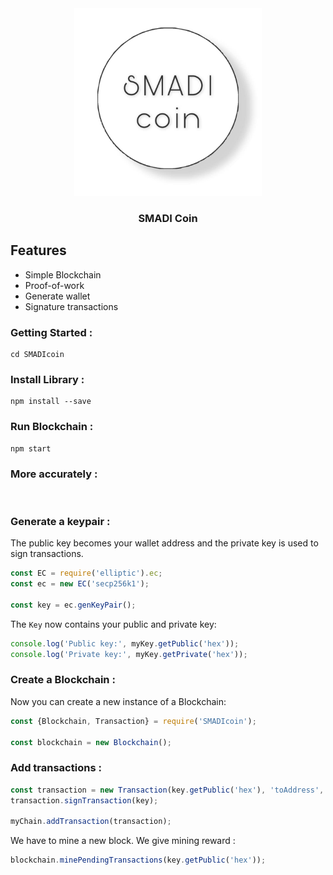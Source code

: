 <div align="center">
<a href="https://github.com/hasanahmadl/Cryptocurrency/edit/master" rel="SMADI coin">
<img width=300px height=300px src="SMADIcoin.jpeg" alt="logo"></a>
</div>

<h3 align="center">SMADI Coin</h3>

## Features

* Simple Blockchain
* Proof-of-work
* Generate wallet
* Signature transactions

### Getting Started :
```
cd SMADIcoin
```
### Install Library :
```
npm install --save
```
### Run Blockchain :
```
npm start
```
### More accurately :
<br />

### Generate a keypair :
The public key becomes your wallet address and the private key is used to sign transactions.
```js
const EC = require('elliptic').ec;
const ec = new EC('secp256k1');

const key = ec.genKeyPair();
```
The `Key` now contains your public and private key:

```js
console.log('Public key:', myKey.getPublic('hex'));
console.log('Private key:', myKey.getPrivate('hex'));
```

### Create a Blockchain :
Now you can create a new instance of a Blockchain:

```js
const {Blockchain, Transaction} = require('SMADIcoin');

const blockchain = new Blockchain();
```

### Add transactions :
```js
const transaction = new Transaction(key.getPublic('hex'), 'toAddress', 100);
transaction.signTransaction(key);

myChain.addTransaction(transaction);
```

We have to mine a new block. We give mining reward :

```js
blockchain.minePendingTransactions(key.getPublic('hex'));
```

